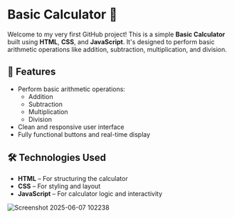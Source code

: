 # Basic Calculator 🧮

Welcome to my very first GitHub project! This is a simple **Basic Calculator** built using **HTML**, **CSS**, and **JavaScript**. It's designed to perform basic arithmetic operations like addition, subtraction, multiplication, and division.

## 🚀 Features

- Perform basic arithmetic operations:
  - Addition
  - Subtraction
  - Multiplication
  - Division
- Clean and responsive user interface
- Fully functional buttons and real-time display

## 🛠️ Technologies Used

- **HTML** – For structuring the calculator
- **CSS** – For styling and layout
- **JavaScript** – For calculator logic and interactivity


![Screenshot 2025-06-07 102238](https://github.com/user-attachments/assets/39b77d5c-7e9c-46d7-927d-449e5433d571)



